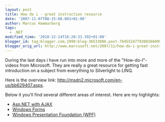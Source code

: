 ```yaml
---
layout: post
title: How do i - great instruction resource
date: '2007-11-07T08:15:00.001+01:00'
author: Marcus Hammarberg
tags:
  - .NET
modified_time: '2010-12-14T16:20:33.392+01:00'
blogger_id: tag:blogger.com,1999:blog-36533086.post-7645524779308366099
blogger_orig_url: http://www.marcusoft.net/2007/11/how-do-i-great-instruction-resource.html
---
```


During the last days i have run into more and more of the
"How-do-I"-videos from Microsoft. They are really a great resource for
getting fast introduction on a subject from everything to <span
id="SPELLING_ERROR_0" class="blsp-spelling-error">Silverlight to
LINQ.

Here is the overview link:
<http://msdn2.microsoft.com/en-us/bb629407.aspx>.

Below it you'll find several different areas of <span
id="SPELLING_ERROR_3" class="blsp-spelling-corrected">interest.
Here are my highlights:

-   [Asp.NET with AJAX](http://www.asp.net/learn/ajax-videos/)
-   [Windows Forms](http://go.microsoft.com/?linkid=7198818)
-   [Windows Presentation Foundation (WPF)](http://go.microsoft.com/?linkid=7198817)
